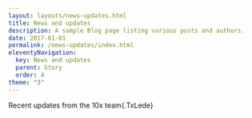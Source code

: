 ```yaml
---
layout: layouts/news-updates.html
title: News and updates
description: A sample Blog page listing various posts and authors.
date: 2017-01-01
permalink: /news-updates/index.html
eleventyNavigation:
  key: News and updates
  parent: Story
  order: 4
theme: "3"
---
```

Recent updates from the 10x team{.TxLede}

